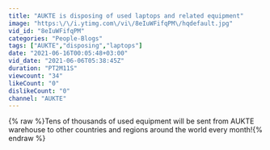```yaml
---
title: "AUKTE is disposing of used laptops and related equipment"
image: "https:\/\/i.ytimg.com\/vi\/8eIuWFifqPM\/hqdefault.jpg"
vid_id: "8eIuWFifqPM"
categories: "People-Blogs"
tags: ["AUKTE","disposing","laptops"]
date: "2021-06-16T00:05:48+03:00"
vid_date: "2021-06-06T05:38:45Z"
duration: "PT2M11S"
viewcount: "34"
likeCount: "0"
dislikeCount: "0"
channel: "AUKTE"
---
```

{% raw %}Tens of thousands of used equipment will be sent from AUKTE warehouse to other countries and regions around the world every month!{% endraw %}
